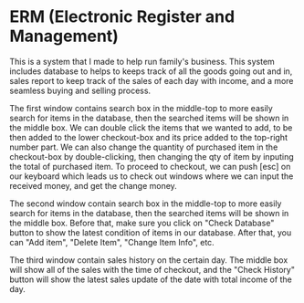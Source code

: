 # ERM (Electronic Register and Management)

This is a system that I made to help run family's business. This system includes database to helps to keeps track of all the goods going out and in, sales report to keep track of the sales of each day with income, and a more seamless buying and selling process.

The first window contains search box in the middle-top to more easily search for items in the database, then the searched items will be shown in the middle box. We can double click the items that we wanted to add, to be then added to the lower checkout-box and its price added to the top-right number part. We can also change the quantity of purchased item in the checkout-box by double-clicking, then changing the qty of item by inputing the total of purchased item. To proceed to checkout, we can push [esc] on our keyboard which leads us to check out windows where we can input the received money, and get the change money.

The second window contain search box in the middle-top to more easily search for items in the database, then the searched items will be shown in the middle box. Before that, make sure you click on "Check Database" button to show the latest condition of items in our database. After that, you can "Add item", "Delete Item", "Change Item Info", etc.

The third window contain sales history on the certain day. The middle box will show all of the sales with the time of checkout, and the "Check History" button will show the latest sales update of the date with total income of the day.
